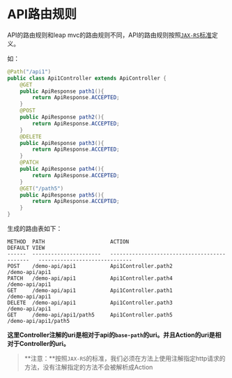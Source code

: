 # API路由规则

API的路由规则和leap mvc的路由规则不同，API的路由规则按照[`JAX-RS`标准](https://jax-rs-spec.java.net/)定义。

如：

```java
@Path("/api1")
public class Api1Controller extends ApiController {
    @GET
    public ApiResponse path1(){
        return ApiResponse.ACCEPTED;
    }
    @POST
    public ApiResponse path2(){
        return ApiResponse.ACCEPTED;
    }
    @DELETE
    public ApiResponse path3(){
        return ApiResponse.ACCEPTED;
    }
    @PATCH
    public ApiResponse path4(){
        return ApiResponse.ACCEPTED;
    }
    @GET("/path5")
    public ApiResponse path5(){
        return ApiResponse.ACCEPTED;
    }
}
```

生成的路由表如下：

```
METHOD  PATH                     ACTION                                         DEFAULT VIEW
------  ----------------------   --------------------------------------------   ------------------------------
POST    /demo-api/api1           Api1Controller.path2                           /demo-api/api1
PATCH   /demo-api/api1           Api1Controller.path4                           /demo-api/api1
GET     /demo-api/api1           Api1Controller.path1                           /demo-api/api1
DELETE  /demo-api/api1           Api1Controller.path3                           /demo-api/api1
GET     /demo-api/api1/path5     Api1Controller.path5                           /demo-api/api1/path5
```

**这里Controller注解的uri是相对于api的`base-path`的uri。并且Action的uri是相对于Controller的uri。**

> **注意：**按照`JAX-RS`的标准，我们必须在方法上使用注解指定http请求的方法，没有注解指定的方法不会被解析成Action